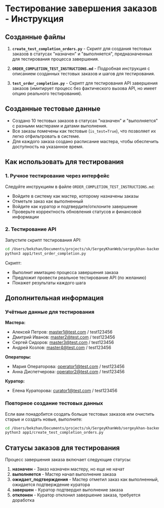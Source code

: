 # Тестирование завершения заказов - Инструкция

## Созданные файлы

1. **`create_test_completion_orders.py`** - Скрипт для создания тестовых заказов в статусах "назначен" и "выполняется", предназначенных для тестирования процесса завершения.

2. **`ORDER_COMPLETION_TEST_INSTRUCTIONS.md`** - Подробная инструкция с описанием созданных тестовых заказов и шагов для тестирования.

3. **`test_order_completion.py`** - Скрипт для тестирования API завершения заказов (имитирует процесс без фактического вызова API, но имеет опцию реального тестирования).

## Созданные тестовые данные

- Создано 10 тестовых заказов в статусах "назначен" и "выполняется" с разными мастерами и датами выполнения.
- Все заказы помечены как тестовые (`is_test=True`), что позволяет их легко отфильтровать в системе.
- Для каждого заказа создано расписание мастера, чтобы обеспечить доступность на указанное время.

## Как использовать для тестирования

### 1. Ручное тестирование через интерфейс

Следуйте инструкциям в файле `ORDER_COMPLETION_TEST_INSTRUCTIONS.md`:
- Войдите в систему как мастер, которому назначены заказы
- Отметьте заказ как выполненный
- Войдите как куратор и подтвердите/отклоните завершение
- Проверьте корректность обновления статусов и финансовой информации

### 2. Тестирование API

Запустите скрипт тестирования API:
```bash
cd /Users/bekzhan/Documents/projects/sk/SergeyKhanWeb/sergeykhan-backend
python3 app1/test_order_completion.py
```

Скрипт:
- Выполнит имитацию процесса завершения заказа
- Предложит провести реальное тестирование API (по желанию)
- Покажет результаты каждого шага

## Дополнительная информация

### Учётные данные для тестирования

**Мастера:**
- Алексей Петров: master1@test.com / test123456
- Дмитрий Иванов: master2@test.com / test123456
- Сергей Сидоров: master3@test.com / test123456
- Андрей Козлов: master4@test.com / test123456

**Операторы:**
- Мария Операторова: operator1@test.com / test123456
- Анна Диспетчерова: operator2@test.com / test123456

**Куратор:**
- Елена Кураторова: curator1@test.com / test123456

### Повторное создание тестовых данных

Если вам понадобится создать больше тестовых заказов или очистить старые и создать новые, выполните:

```bash
cd /Users/bekzhan/Documents/projects/sk/SergeyKhanWeb/sergeykhan-backend
python3 app1/create_test_completion_orders.py
```

## Статусы заказов для тестирования

Процесс завершения заказа включает следующие статусы:
1. **назначен** - Заказ назначен мастеру, но еще не начат
2. **выполняется** - Мастер начал выполнение заказа
3. **ожидает_подтверждения** - Мастер отметил заказ как выполненный, ожидается подтверждение куратора
4. **завершен** - Куратор подтвердил выполнение заказа
5. **отклонен** - Куратор отклонил завершение заказа, требуется доработка
